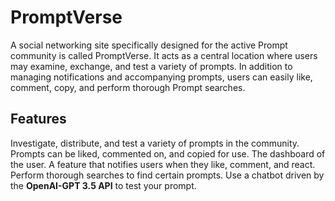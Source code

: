 # PromptVerse

 A social networking site specifically designed for the active Prompt community is called PromptVerse.  It acts as a central location where users may examine, exchange, and test a variety of prompts.  In addition to managing notifications and accompanying prompts, users can easily like, comment, copy, and perform thorough Prompt searches.




 ## Features

 Investigate, distribute, and test a variety of prompts in the community.
 Prompts can be liked, commented on, and copied for use.
 The dashboard of the user.
 A feature that notifies users when they like, comment, and react.
 Perform thorough searches to find certain prompts.
 Use a chatbot driven by the **OpenAI-GPT 3.5 API** to test your prompt.